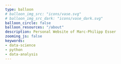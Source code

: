 ```yaml
---
type: balloon
# balloon_img_src: "icons/vase.svg"
# balloon_img_src_dark: "icons/vase_dark.svg"
balloon_circle: false
balloon_resources: "/about"
description: Personal Website of Marc-Philipp Esser
zooming_js: false
keywords:
- data-science
- python
- data-analysis
---
```

